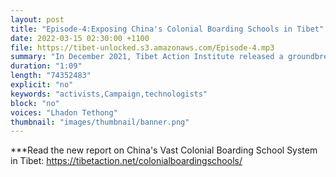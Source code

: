 ```yaml
---
layout: post
title: "Episode-4:Exposing China's Colonial Boarding Schools in Tibet"
date: 2022-03-15 02:30:00 +1100
file: https://tibet-unlocked.s3.amazonaws.com/Episode-4.mp3
summary: "In December 2021, Tibet Action Institute released a groundbreaking report uncovering China's massive Colonial Boarding School system in Tibet. In order to eliminate Tibetan resistance to Chinese rule, Beijing has now separated nearly 80% of all Tibetan children (ages of six - 18) from their families and communities. In this episode we discuss the key findings and story behind the writing of the report."
duration: "1:09" 
length: "74352483"
explicit: "no" 
keywords: "activists,Campaign,technologists"
block: "no" 
voices: "Lhadon Tethong"
thumbnail: "images/thumbnail/banner.png"
---
```


***Read the new report on China's Vast Colonial Boarding School System in Tibet:
https://tibetaction.net/colonialboardingschools/